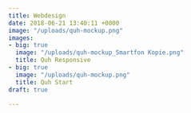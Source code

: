 ```yaml
---
title: Webdesign
date: 2018-06-21 13:40:11 +0000
image: "/uploads/quh-mockup.png"
images:
- big: true
  image: "/uploads/quh-mockup_Smartfon Kopie.png"
  title: Quh Responsive
- big: true
  image: "/uploads/quh-mockup.png"
  title: Quh Start
draft: true

---
```


